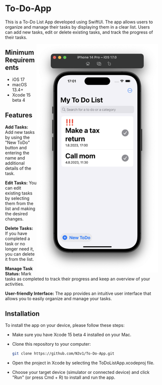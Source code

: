 # To-Do-App
<!--<img align="right"  width="100" src="https://media.giphy.com/media/M9gbBd9nbDrOTu1Mqx/giphy.gif"></a>-->
This is a To-Do List App developed using SwiftUI. The app allows users to organize and manage their tasks by displaying them in a clear list. Users can add new tasks, edit or delete existing tasks, and track the progress of their tasks.

<img align="right" width="400" src="Reminder.png"></a> 
## Minimum Requirements
- iOS 17
- macOS 13.4+
- Xcode 15 beta 4

## Features
**Add Tasks:** Add new tasks by using the "New ToDo" button and entering the name and additional details of the task.

**Edit Tasks:** You can edit existing tasks by selecting them from the list and making the desired changes.

**Delete Tasks:** If you have completed a task or no longer need it, you can delete it from the list.

**Manage Task Status:** Mark tasks as completed to track their progress and keep an overview of your activities.

**User-friendly Interface:** The app provides an intuitive user interface that allows you to easily organize and manage your tasks.

## Installation
To install the app on your device, please follow these steps:
- Make sure you have Xcode 15 beta 4 installed on your Mac.
- Clone this repository to your computer:
   ``` bash
  git clone https://github.com/N3v1/To-Do-App.git
  ```

- Open the project in Xcode by selecting the ToDoListApp.xcodeproj file.
- Choose your target device (simulator or connected device) and click "Run" (or press Cmd + R) to install and run the app.
